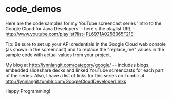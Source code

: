 code_demos
==========

Here are the code samples for my YouTube screencast series 'Intro to the Google Cloud for Java Developers' - here's the playlist URL - http://www.youtube.com/playlist?list=PL6971A0258365F21E

Tip: Be sure to set up your API credentials in the Google Cloud web console (as shown in the screencast) and to replace the "replace_me" values in the sample code with actual values from your project.

My blog at http://lynnlangit.com/category/google/ -- includes blogs, embedded slideshare decks and linked YouTube screencasts for each part of the series. Also, I have a list of links for this series on Tumblr at http://lynnlangit.tumblr.com/GoogleCloudDeveloperLInks
	

Happy Programming!
